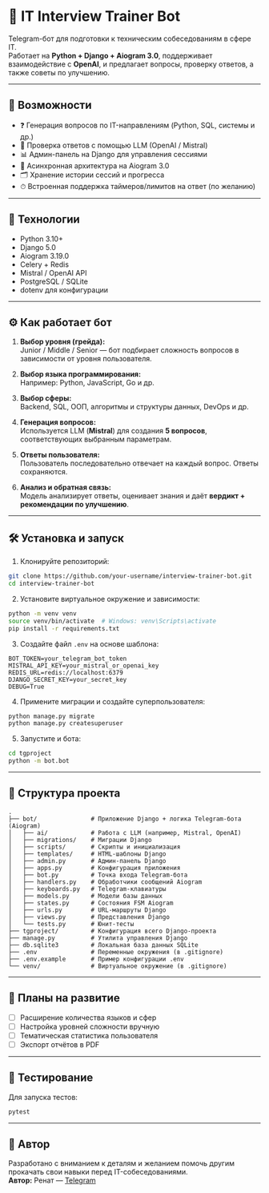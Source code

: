 
# 🤖 IT Interview Trainer Bot

Telegram-бот для подготовки к техническим собеседованиям в сфере IT.  
Работает на **Python + Django + Aiogram 3.0**, поддерживает взаимодействие с **OpenAI**, и предлагает вопросы, проверку ответов, а также советы по улучшению.

---

## 🚀 Возможности

- ❓ Генерация вопросов по IT-направлениям (Python, SQL, системы и др.)
- 🧠 Проверка ответов с помощью LLM (OpenAI / Mistral)
- 📊 Админ-панель на Django для управления сессиями
- 🔄 Асинхронная архитектура на Aiogram 3.0
- 🗂 Хранение истории сессий и прогресса
- ⏱ Встроенная поддержка таймеров/лимитов на ответ (по желанию)

---

## 🧰 Технологии

- Python 3.10+
- Django 5.0
- Aiogram 3.19.0
- Celery + Redis
- Mistral / OpenAI API
- PostgreSQL / SQLite
- dotenv для конфигурации

---

## ⚙️ Как работает бот

1. **Выбор уровня (грейда):**  
   Junior / Middle / Senior — бот подбирает сложность вопросов в зависимости от уровня пользователя.

2. **Выбор языка программирования:**  
   Например: Python, JavaScript, Go и др.

3. **Выбор сферы:**  
   Backend, SQL, ООП, алгоритмы и структуры данных, DevOps и др.

4. **Генерация вопросов:**  
   Используется LLM (**Mistral**) для создания **5 вопросов**, соответствующих выбранным параметрам.

5. **Ответы пользователя:**  
   Пользователь последовательно отвечает на каждый вопрос. Ответы сохраняются.

6. **Анализ и обратная связь:**  
   Модель анализирует ответы, оценивает знания и даёт **вердикт + рекомендации по улучшению**.

---

## 🛠️ Установка и запуск

1. Клонируйте репозиторий:

```bash
git clone https://github.com/your-username/interview-trainer-bot.git
cd interview-trainer-bot
```

2. Установите виртуальное окружение и зависимости:

```bash
python -m venv venv
source venv/bin/activate  # Windows: venv\Scripts\activate
pip install -r requirements.txt
```

3. Создайте файл `.env` на основе шаблона:

```env
BOT_TOKEN=your_telegram_bot_token
MISTRAL_API_KEY=your_mistral_or_openai_key
REDIS_URL=redis://localhost:6379
DJANGO_SECRET_KEY=your_secret_key
DEBUG=True
```

4. Примените миграции и создайте суперпользователя:

```bash
python manage.py migrate
python manage.py createsuperuser
```

5. Запустите и бота:
```bash
cd tgproject
python -m bot.bot
```
---

## 📁 Структура проекта

```
.
├── bot/               # Приложение Django + логика Telegram-бота (Aiogram)
│   ├── ai/            # Работа с LLM (например, Mistral, OpenAI)
│   ├── migrations/    # Миграции Django
│   ├── scripts/       # Скрипты и инициализация
│   ├── templates/     # HTML-шаблоны Django
│   ├── admin.py       # Админ-панель Django
│   ├── apps.py        # Конфигурация приложения
│   ├── bot.py         # Точка входа Telegram-бота
│   ├── handlers.py    # Обработчики сообщений Aiogram
│   ├── keyboards.py   # Telegram-клавиатуры
│   ├── models.py      # Модели базы данных
│   ├── states.py      # Состояния FSM Aiogram
│   ├── urls.py        # URL-маршруты Django
│   ├── views.py       # Представления Django
│   └── tests.py       # Юнит-тесты
├── tgproject/         # Конфигурация всего Django-проекта
├── manage.py          # Утилита управления Django
├── db.sqlite3         # Локальная база данных SQLite
├── .env               # Переменные окружения (в .gitignore)
├── .env.example       # Пример конфигурации .env
└── venv/              # Виртуальное окружение (в .gitignore)

```

---

## 📌 Планы на развитие

- [ ] Расширение количества языков и сфер
- [ ] Настройка уровней сложности вручную
- [ ] Тематическая статистика пользователя
- [ ] Экспорт отчётов в PDF

---

## 🧪 Тестирование

Для запуска тестов:

```bash
pytest
```

---

## 👤 Автор

Разработано с вниманием к деталям и желанием помочь другим прокачать свои навыки перед IT-собеседованиями.  
**Автор:** Ренат — [Telegram](https://t.me/ARV_15)  
